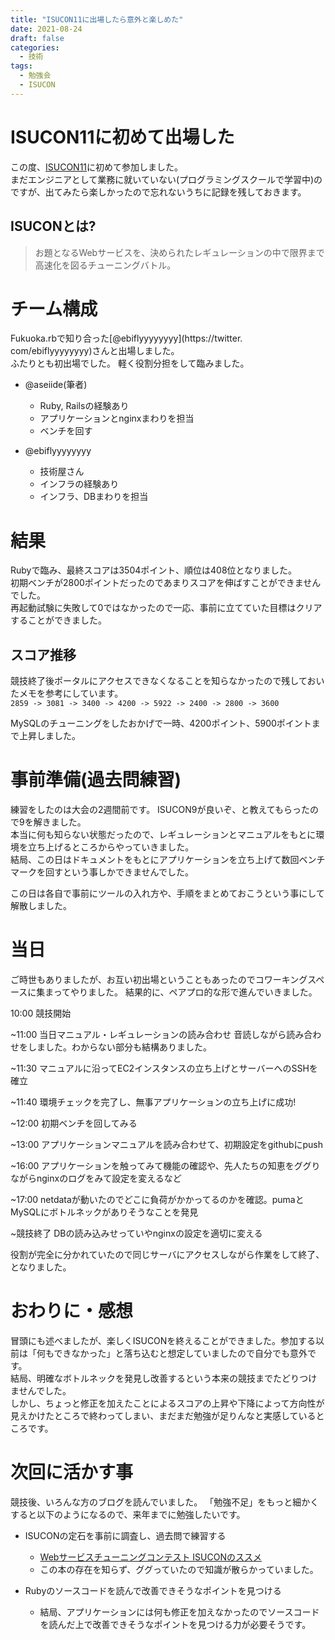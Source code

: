 ```yaml
---
title: "ISUCON11に出場したら意外と楽しめた"
date: 2021-08-24
draft: false
categories:
  - 技術
tags:
  - 勉強会
  - ISUCON
---
```

# ISUCON11に初めて出場した

この度、[ISUCON11](https://isucon.net/)に初めて参加しました。  
まだエンジニアとして業務に就いていない(プログラミングスクールで学習中)のですが、出てみたら楽しかったので忘れないうちに記録を残しておきます。

## ISUCONとは?

> お題となるWebサービスを、決められたレギュレーションの中で限界まで高速化を図るチューニングバトル。

# チーム構成

Fukuoka.rbで知り合った[@ebiflyyyyyyyy](https://twitter. com/ebiflyyyyyyyy)さんと出場しました。  
ふたりとも初出場でした。 軽く役割分担をして臨みました。  

- @aseiide(筆者)
    - Ruby, Railsの経験あり
    - アプリケーションとnginxまわりを担当
    - ベンチを回す

- @ebiflyyyyyyyy
    - 技術屋さん
    - インフラの経験あり
    - インフラ、DBまわりを担当

# 結果

Rubyで臨み、最終スコアは3504ポイント、順位は408位となりました。  
 初期ベンチが2800ポイントだったのであまりスコアを伸ばすことができませんでした。    
再起動試験に失敗して0ではなかったので一応、事前に立てていた目標はクリアすることができました。    

## スコア推移

競技終了後ポータルにアクセスできなくなることを知らなかったので残しておいたメモを参考にしています。  
`2859 -> 3081 -> 3400 -> 4200 -> 5922 -> 2400 -> 2800 -> 3600`

MySQLのチューニングをしたおかげで一時、4200ポイント、5900ポイントまで上昇しました。

# 事前準備(過去問練習)

練習をしたのは大会の2週間前です。 ISUCON9が良いぞ、と教えてもらったので9を解きました。  
本当に何も知らない状態だったので、レギュレーションとマニュアルをもとに環境を立ち上げるところからやっていきました。  
結局、この日はドキュメントをもとにアプリケーションを立ち上げて数回ベンチマークを回すという事しかできませんでした。  

この日は各自で事前にツールの入れ方や、手順をまとめておこうという事にして解散しました。  

# 当日

ご時世もありましたが、お互い初出場ということもあったのでコワーキングスペースに集まってやりました。 結果的に、ペアプロ的な形で進んでいきました。

10:00 競技開始  

~11:00 当日マニュアル・レギュレーションの読み合わせ 音読しながら読み合わせをしました。わからない部分も結構ありました。  

~11:30 マニュアルに沿ってEC2インスタンスの立ち上げとサーバーへのSSHを確立  

~11:40 環境チェックを完了し、無事アプリケーションの立ち上げに成功!  

~12:00 初期ベンチを回してみる  

~13:00 アプリケーションマニュアルを読み合わせて、初期設定をgithubにpush  

~16:00 アプリケーションを触ってみて機能の確認や、先人たちの知恵をググりながらnginxのログをみて設定を変えるなど  

~17:00 netdataが動いたのでどこに負荷がかかってるのかを確認。pumaとMySQLにボトルネックがありそうなことを発見  

~競技終了 DBの読み込みせっていやnginxの設定を適切に変える  

役割が完全に分かれていたので同じサーバにアクセスしながら作業をして終了、となりました。  

# おわりに・感想

冒頭にも述べましたが、楽しくISUCONを終えることができました。参加する以前は「何もできなかった」と落ち込むと想定していましたので自分でも意外です。  
結局、明確なボトルネックを発見し改善するという本来の競技までたどりつけませんでした。  
しかし、ちょっと修正を加えたことによるスコアの上昇や下降によって方向性が見えかけたところで終わってしまい、まだまだ勉強が足りんなと実感しているところです。  
 
# 次回に活かす事

競技後、いろんな方のブログを読んでいました。 「勉強不足」をもっと細かくすると以下のようになるので、来年までに勉強したいです。

- ISUCONの定石を事前に調査し、過去問で練習する
    - [Webサービスチューニングコンテスト ISUCONのススメ](https://www.amazon.co.jp/dp/B08V5PK51F)
    - この本の存在を知らず、ググっていたので知識が散らかっていました。

- Rubyのソースコードを読んで改善できそうなポイントを見つける
    - 結局、アプリケーションには何も修正を加えなかったのでソースコードを読んだ上で改善できそうなポイントを見つける力が必要そうです。
